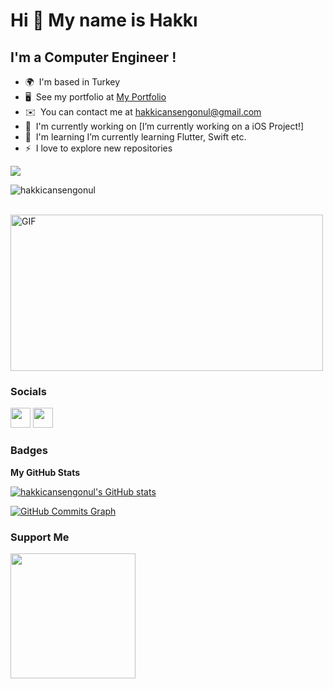 Hi 👋 My name is Hakkı
======================

I'm a  Computer Engineer !
-------------------------

* 🌍  I'm based in Turkey
* 🖥️  See my portfolio at [My Portfolio](https://hakkicansengonul.github.io/)
* ✉️  You can contact me at [hakkicansengonul@gmail.com](mailto:hakkicansengonul@gmail.com)
* 🚀  I'm currently working on [I’m currently working on a iOS Project!]
* 🧠  I'm learning I’m currently learning Flutter, Swift etc.
* ⚡  I love to explore new repositories

<a href="https://www.github.com/hakkicansengonul" target="_blank" rel="noreferrer"><img
src="https://img.shields.io/github/followers/hakkicansengonul?logo=github&style=for-the-badge&color=0891b2&labelColor=1c1917" /></a>

<div >
<p align="left"> <img src="https://komarev.com/ghpvc/?username=hakkicansengonul" alt="hakkicansengonul" /> </p>
 </div>
 <br>
    <img  height="250" width="500" alt="GIF" src="https://www.mygo.ge/uploads/blog/1584023795.jpg" />
    


### Socials

<p align="left"> <a href="https://github.com/hakkicansengonul" target="_blank" rel="noreferrer"><img src="https://raw.githubusercontent.com/danielcranney/readme-generator/main/public/icons/socials/github.svg" width="32" height="32" /></a> <a href="https://www.linkedin.com/in/hakkicansengonul/" target="_blank" rel="noreferrer"><img src="https://raw.githubusercontent.com/danielcranney/readme-generator/main/public/icons/socials/linkedin.svg" width="32" height="32" /></a></p>

### Badges

<b>My GitHub Stats</b>

<a href="https://github.com/hakkicansengonul"><img src="https://github-readme-stats.vercel.app/api?username=hakkicansengonul&show_icons=true&hide=&count_private=true&title_color=0891b2&text_color=ffffff&icon_color=0891b2&bg_color=1c1917&hide_border=true&show_icons=true" alt="hakkicansengonul's GitHub stats" /></a>

<a href="https://github.com/hakkicansengonul"><img src="https://activity-graph.herokuapp.com/graph?username=hakkicansengonul&bg_color=1c1917&color=ffffff&line=0891b2&point=ffffff&area_color=1c1917&area=true&hide_border=true&custom_title=GitHub%20Commits%20Graph" alt="GitHub Commits Graph" /></a>



### Support Me

<a href="https://www.buymeacoffee.com/hakkican"><img src="https://cdn.buymeacoffee.com/buttons/v2/default-yellow.png" width="200" /></a>
